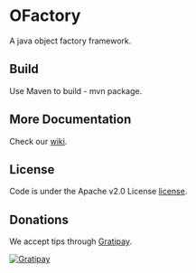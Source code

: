 OFactory
========
A java object factory framework.


Build
---------
Use Maven to build - mvn package.


More Documentation
------------------
Check our [wiki][].


License
-------
Code is under the Apache v2.0 License [license].


Donations
---------
We accept tips through [Gratipay][tip].

[![Gratipay](https://img.shields.io/gratipay/sysdevone.svg?style=flat)](https://www.gittip.com/sysdevone/)


[license]:https://github.com/sysdevone/ofactory/tree/master/LICENSE
[wiki]:https://github.com/sysdevone/ofactory/wiki
[tip]:https://www.gittip.com/sysdevone/